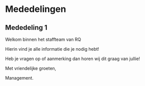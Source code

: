 # Mededelingen

## **Mededeling 1**
Welkom binnen het staffteam van RQ

Hierin vind je alle informatie die je nodig hebt!

Heb je vragen op of aanmerking dan horen wij dit graag van jullie!

Met vriendelijke groeten,

 Management. 